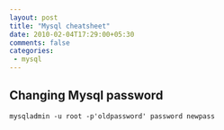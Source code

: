 ```yaml
---
layout: post
title: "Mysql cheatsheet"
date: 2010-02-04T17:29:00+05:30
comments: false
categories:
 - mysql
---
```


## Changing Mysql password 

```
mysqladmin -u root -p'oldpassword' password newpass
```
